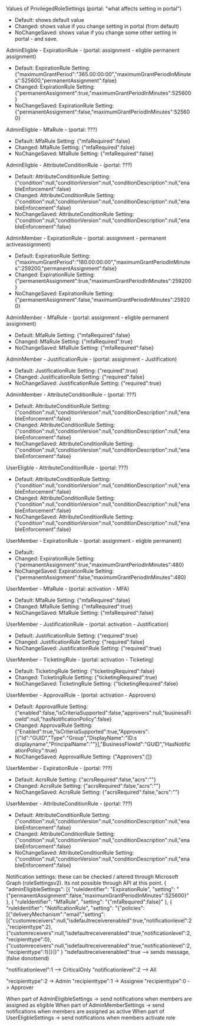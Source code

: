 Values of PrivilegedRoleSettings (portal: "what affects setting in portal")
 - Default: shows default value
 - Changed: shows value if you change setting in portal (from default)
 - NoChangeSaved: shows value if you change some other setting in portal - and save.

AdminEligble - ExpirationRule - (portal: assignment - eligble permanent assignment)
  - Default: ExpirationRule  Setting: {"maximumGrantPeriod":"365.00:00:00","maximumGrantPeriodInMinutes":525600,"permanentAssignment":false}
  - Changed: ExpirationRule  Setting: {"permanentAssignment":true,"maximumGrantPeriodInMinutes":525600}
  - NoChangeSaved: ExpirationRule  Setting: {"permanentAssignment":false,"maximumGrantPeriodInMinutes":525600}

AdminEligble - MfaRule - (portal: ???)
  - Default: MfaRule  Setting: {"mfaRequired":false}
  - Changed: MfaRule  Setting: {"mfaRequired":false}
  - NoChangeSaved: MfaRule  Setting: {"mfaRequired":false}

AdminEligble - AttributeConditionRule - (portal: ???)
  - Default: AttributeConditionRule  Setting: {"condition":null,"conditionVersion":null,"conditionDescription":null,"enableEnforcement":false}
  - Changed: AttributeConditionRule  Setting: {"condition":null,"conditionVersion":null,"conditionDescription":null,"enableEnforcement":false}
  - NoChangeSaved: AttributeConditionRule  Setting: {"condition":null,"conditionVersion":null,"conditionDescription":null,"enableEnforcement":false}

AdminMember - ExpirationRule - (portal: assignment - permanent activeassignment)
  - Default: ExpirationRule  Setting: {"maximumGrantPeriod":"180.00:00:00","maximumGrantPeriodInMinutes":259200,"permanentAssignment":false}
  - Changed: ExpirationRule  Setting: {"permanentAssignment":true,"maximumGrantPeriodInMinutes":259200}
  - NoChangeSaved: ExpirationRule  Setting: {"permanentAssignment":false,"maximumGrantPeriodInMinutes":259200}

AdminMember - MfaRule - (portal: assignment - eligble permanent assignment)
  - Default: MfaRule  Setting: {"mfaRequired":false}
  - Changed: MfaRule  Setting: {"mfaRequired":true}
  - NoChangeSaved: MfaRule  Setting: {"mfaRequired":false}

AdminMember - JustificationRule - (portal: assignment - Justification)
  - Default: JustificationRule  Setting: {"required":true}
  - Changed: JustificationRule  Setting: {"required":false}
  - NoChangeSaved: JustificationRule  Setting: {"required":true}

AdminMember - AttributeConditionRule - (portal: ???)
  - Default: AttributeConditionRule  Setting: {"condition":null,"conditionVersion":null,"conditionDescription":null,"enableEnforcement":false}
  - Changed: AttributeConditionRule  Setting: {"condition":null,"conditionVersion":null,"conditionDescription":null,"enableEnforcement":false}
  - NoChangeSaved: AttributeConditionRule  Setting: {"condition":null,"conditionVersion":null,"conditionDescription":null,"enableEnforcement":false}

UserEligble - AttributeConditionRule - (portal: ???)
  - Default: AttributeConditionRule  Setting: {"condition":null,"conditionVersion":null,"conditionDescription":null,"enableEnforcement":false}
  - Changed: AttributeConditionRule  Setting: {"condition":null,"conditionVersion":null,"conditionDescription":null,"enableEnforcement":false}
  - NoChangeSaved: AttributeConditionRule  Setting: {"condition":null,"conditionVersion":null,"conditionDescription":null,"enableEnforcement":false}

UserMember - ExpirationRule - (portal: assignment - eligble permanent)
  - Default: 
  - Changed: ExpirationRule  Setting: {"permanentAssignment":true,"maximumGrantPeriodInMinutes":480}
  - NoChangeSaved: ExpirationRule  Setting: {"permanentAssignment":false,"maximumGrantPeriodInMinutes":480}

UserMember - MfaRule - (portal: activation - MFA)
  - Default: MfaRule  Setting: {"mfaRequired":false}
  - Changed: MfaRule  Setting: {"mfaRequired":true}
  - NoChangeSaved: MfaRule  Setting: {"mfaRequired":false}

UserMember - JustificationRule - (portal: activation - Justification)
  - Default: JustificationRule  Setting: {"required":true}
  - Changed: JustificationRule  Setting: {"required":false}
  - NoChangeSaved: JustificationRule  Setting: {"required":true}

UserMember - TicketingRule - (portal: activation - Ticketing)
  - Default: TicketingRule  Setting: {"ticketingRequired":false}
  - Changed: TicketingRule  Setting: {"ticketingRequired":true}
  - NoChangeSaved: TicketingRule  Setting: {"ticketingRequired":false}

UserMember - ApprovalRule - (portal: activation - Approvers)
  - Default: ApprovalRule  Setting: {"enabled":false,"isCriteriaSupported":false,"approvers":null,"businessFlowId":null,"hasNotificationPolicy":false}
  - Changed: ApprovalRule  Setting: {"Enabled":true,"IsCriteriaSupported":true,"Approvers":[{"Id":"GUID","Type":"Group","DisplayName":"ID:s displayname","PrincipalName":""}],"BusinessFlowId":"GUID","HasNotificationPolicy":true}
  - NoChangeSaved: ApprovalRule  Setting: {"Approvers":[]}

UserMember - ExpirationRule - (portal: ???)
  - Default: AcrsRule  Setting: {"acrsRequired":false,"acrs":""}
  - Changed: AcrsRule  Setting: {"acrsRequired":false,"acrs":""}
  - NoChangeSaved: AcrsRule  Setting: {"acrsRequired":false,"acrs":""}

UserMember - AttributeConditionRule - (portal: ???)
  - Default: AttributeConditionRule  Setting: {"condition":null,"conditionVersion":null,"conditionDescription":null,"enableEnforcement":false}
  - Changed: AttributeConditionRule  Setting: {"condition":null,"conditionVersion":null,"conditionDescription":null,"enableEnforcement":false}
  - NoChangeSaved: AttributeConditionRule  Setting: {"condition":null,"conditionVersion":null,"conditionDescription":null,"enableEnforcement":false}


Notification settings: these can be checked / altered through Microsoft Graph (roleSettingsv2). Its not possible through API at this point.
{
    "adminEligibleSettings": [{
            "ruleIdentifier": "ExpirationRule",
            "setting": "{\"permanentAssignment\":false,\"maximumGrantPeriodInMinutes\":525600}"
        }, {
            "ruleIdentifier": "MfaRule",
            "setting": "{\"mfaRequired\":false}"
        }, {
            "ruleIdentifier": "NotificationRule",
            "setting": "{\"policies\":[{\"deliveryMechanism\":\"email\",\"setting\":[{\"customreceivers\":null,\"isdefaultreceiverenabled\":true,\"notificationlevel\":2,\"recipienttype\":2},{\"customreceivers\":null,\"isdefaultreceiverenabled\":true,\"notificationlevel\":2,\"recipienttype\":0},{\"customreceivers\":null,\"isdefaultreceiverenabled\":true,\"notificationlevel\":2,\"recipienttype\":1}]}]}"
        }
\"isdefaultreceiverenabled\":true --> sends message, (false donotsend)

\"notificationlevel\":1 --> CriticalOnly
\"notificationlevel\":2 --> All

\"recipienttype\":2 -> Admin
\"recipienttype\":1 -> Assignee
\"recipienttype\":0 -> Approver

When part of AdminEligibleSettings  -> send notifications when members are assigned as eligible
When part of AdminMemberSettings -> send notifications when members are assigned as active 
When part of UserEligbleSettings -> send notifications when members activate role

